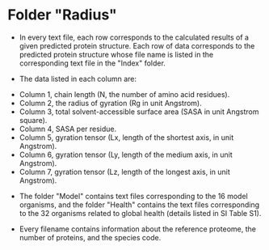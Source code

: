 # Folder "Radius"

* In every text file, each row corresponds to the calculated results of a given predicted protein structure. Each row of data corresponds to the predicted protein structure whose file name is listed in the corresponding text file in the "Index" folder.

* The data listed in each column are:
- Column 1, chain length (N, the number of amino acid residues).
- Column 2, the radius of gyration (Rg in unit Angstrom).
- Column 3, total solvent-accessible surface area (SASA in unit Angstrom square).
- Column 4, SASA per residue.
- Column 5, gyration tensor (Lx, length of the shortest axis, in unit Angstrom).
- Column 6, gyration tensor (Ly, length of the medium axis, in unit Angstrom).
- Column 7, gyration tensor (Lz, length of the longest axis, in unit Angstrom).

* The folder "Model" contains text files corresponding to the 16 model organisms, and the folder "Health" contains the text files corresponding to the 32 organisms related to global health (details listed in SI Table S1).

* Every filename contains information about the reference proteome, the number of proteins, and the species code.
